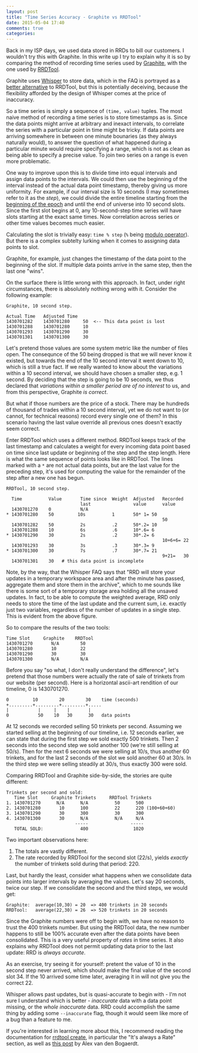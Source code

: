 ```yaml
---
layout: post
title: "Time Series Accuracy - Graphite vs RRDTool"
date: 2015-05-04 17:40
comments: true
categories:
---
```


Back in my ISP days, we used data stored in RRDs to bill our
customers. I wouldn't try this with Graphite. In this write up I try
to explain why it is so by comparing the method of recording time series
used by
[Graphite](http://graphite.readthedocs.org/en/latest/overview.html),
with the one used by [RRDTool](https://oss.oetiker.ch/rrdtool/).

Graphite uses
[Whisper](http://graphite.wikidot.com/whisper) to store data, which in
the FAQ is portrayed as a [better alternative](http://graphite.wikidot.com/whisper#toc1) to RRDTool, but
this is potentially deceiving, because the flexibility afforded by the
design of Whisper comes at the price of inaccuracy.

So a time series is simply a sequence of `(time, value)` tuples. The
most naive method of recording a time series is to store timestamps as
is. Since the data points might arrive at arbitrary and inexact
intervals, to correlate the series with a particular point in time
might be tricky. If data points are arriving somewhere in between one
minute bounaries (as they always naturally would), to answer the
question of what happened during a particular minute would require
specifying a range, which is not as clean as being able to specify a
precise value. To join two series on a range is even more problematic.

One way to improve upon this is to divide time into equal intervals
and assign data points to the intervals. We could then use the
beginning of the interval instead of the actual data point timestamp,
thereby giving us more uniformity. For example, if our interval size
is 10 seconds (I may sometimes refer to it as the _step_), we could
divide the entire timeline starting from the
[beginning of the epoch](http://en.wikipedia.org/wiki/Unix_time)
and until the end of
universe into 10 second slots. Since the first slot begins at 0, any
10-second-step time series will have slots starting at the exact same
times. Now correlation across series or other time values becomes much
easier.

Calculating the slot is trivially easy: `time % step` (`%` being
[modulo operator](https://docs.python.org/3.4/reference/expressions.html#index-51)).
But there is a complex subtelty lurking when it comes to assigning data points to slot.

Graphite, for example, just changes the timestamp of the data point to
the beginning of the slot.  If multiple data points arrive in the same
step, then the last one "wins".

On the surface there is little wrong with this approach. In fact,
under right circumstances, there is absolutely nothing wrong with
it. Consider the following example:

```
Graphite, 10 second step.

Actual Time   Adjusted Time
1430701282    1430701280     50  <-- This data point is lost
1430701288    1430701280     10
1430701293    1430701290     30
1430701301    1430701300     30
```

Let's pretend those values are some system metric like the number of
files open. The consequnce of the 50 being dropped is that we will
never know it existed, but towards the end of the 10 second interval
it went down to 10, which is still a true fact. If we really wanted to
know about the variations within a 10 second interval, we should have
chosen a smaller step, e.g. 1 second. By deciding that the step is
going to be 10 seconds, we thus declared that _variations within a
smaller period are of no interest_ to us, and from this perspective,
Graphite _is correct_.

But what if those numbers are the price of a stock. There may be
hundreds of thousand of trades within a 10 second interval, yet we do
not want to (or cannot, for technical reasons) record every single one
of them? In this scenario having the last value override all previous
ones doesn't exactly seem correct.

Enter RRDTool which uses a different method. RRDTool keeps track of
the last timestamp and calculates a weight for every incoming
data point based on time since last update or beginning of the step and
the step length. Here is what the same sequence of points looks like
in RRDTool. The lines marked with a `*` are not actual data points,
but are the last value for the preceding step, it's used for
computing the value for the remainder of the step after a new one has
begun.

```
RRDTool, 10 second step.

  Time          Value       Time since  Weight  Adjusted   Recorded
                            last                value      value
  1430701270    0           N/A
* 1430701280    50         10s          1       50* 1= 50
                                                           50
  1430701282    50          2s          .2      50*.2= 10
  1430701288    10          6s          .6      10*.6= 6
* 1430701290    30          2s          .2      30*.2= 6
                                                           10+6+6= 22
  1430701293    30          3s          .3      30*.3= 9
* 1430701300    30          7s          .7      30*.7= 21
                                                           9+21=   30
  1430701301    30   # this data point is incomplete
```

Note, by the way, that the Whisper FAQ says that "RRD will store your
updates in a temporary workspace area and after the minute has passed,
aggregate them and store them in the archive", which to me sounds like
there is some sort of a temporary storage area holding all the unsaved
updates. In fact, to be able to compute the weighted average, RRD only
needs to store the time of the last update and the current sum, i.e.
exactly just two variables, regardless of the number of updates in a
single step. This is evident from the above figure.

So to compare the results of the two tools:

```
Time Slot     Graphite    RRDTool
1430701270       N/A        50
1430701280       10         22
1430701290       30         30
1430701300       N/A        N/A

```

Before you say "so what, I don't really understand the difference",
let's pretend that those numbers were actually the rate of sale of
trinkets from our website (per second). Here is a horizontal ascii-art
rendition of our timeline, 0 is 1430701270.

```
0         10        20        30    time (seconds)
+.........+.........+.........+.....
|           |     |    |       |
0           50    10   30      30   data points
```

At 12 seconds we recorded selling 50 trinkets per second. Assuming we
started selling at the beginning of our timeline, i.e. 12 seconds
earlier, we can state that during the first step we sold exactly 500
trinkets. Then 2 seconds into the second step we sold another 100
(we're still selling at 50/s). Then for the next 6 seconds we were
selling at 10/s, thus another 60 trinkets, and for the last 2 seconds
of the slot we sold another 60 at 30/s. In the third step we were
selling steadily at 30/s, thus exactly 300 were sold.

Comparing RRDTool and Graphite side-by-side, the stories are quite different:

```
Trinkets per second and sold:
   Time Slot     Graphite Trinkets     RRDTool Trinkets
1. 1430701270      N/A      N/A          50      500
2. 1430701280       10      100          22      220 (100+60+60)
3. 1430701290       30      300          30      300
4. 1430701300       30      N/A          N/A     N/A
                          -----                -----
   TOTAL SOLD:              400                 1020

```

Two important observations here:

1. The totals are vastly different.
1. The rate recorded by RRDTool for the second slot (22/s), yields
   _exactly_ the number of trinkets sold during that period: 220.

Last, but hardly the least, consider what happens when we consolidate
data points into larger intervals by averaging the values. Let's say
20 seconds, twice our step. If we consolidate the second and the third
steps, we would get:

```
Graphite:  average(10,30) = 20  => 400 trinkets in 20 seconds
RRDTool:   average(22,30) = 26  => 520 trinkets in 20 seconds
```

Since the Graphite numbers were off to begin with, we have no reason
to trust the 400 trinkets number. But using the RRDTool data, the new
number happens to still be 100% accurate even after the data points
have been consolidated. This is a very useful property of _rates_ in
time series. It also explains why RRDTool does not permit updating
data prior to the last update: RRD is _always accurate_.

As an exercise, try seeing it for yourself: pretent the value of 10 in
the second step never arrived, which should make the final value of
the second slot 34. If the 10 arrived some time later, averaging it in
will not give you the correct 22.

Whisper allows past updates, but is quasi-accurate to begin with - I'm
not sure I understand which is better - _inaccurate_ data with a data
point missing, or the _whole inaccurate_ data. RRD could accomplish
the same thing by adding some `--inaccurate` flag, though it would
seem like more of a bug than a feature to me.


If you're interested in learning more about this, I recommend reading
the documentation for
[rrdtool create](http://oss.oetiker.ch/rrdtool/doc/rrdcreate.en.html), in
particular the "It's always a Rate" section, as well as
[this post](http://www.vandenbogaerdt.nl/rrdtool/process.php)
by Alex van den Bogaerdt.
